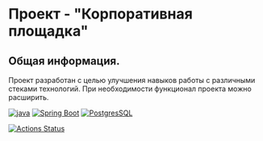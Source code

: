 # Проект - "Корпоративная площадка"

## Общая информация.

Проект разработан с целью улучшения навыков работы с различными стеками технологий.
При необходимости функционал проекта можно расширить.

[![java](https://img.shields.io/badge/Java-ED8B00?style=for-the-badge&logo=java&logoColor=white)](https://www.java.com/)
[![Spring Boot](https://img.shields.io/badge/Spring_Boot-F2F4F9?style=for-the-badge&logo=spring-boot)](https://spring.io/projects/spring-boot)
[![PostgresSQL](https://img.shields.io/badge/PostgreSQL-316192?style=for-the-badge&logo=postgresql&logoColor=white)](https://www.postgresql.org/)

[![Actions Status](https://github.com/alxkzncoff/job4j_auth/workflows/java-ci/badge.svg)](https://github.com/alxkzncoff/job4j_auth/actions)
